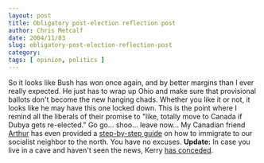 ```yaml
---
layout: post
title: Obligatory post-election reflection post
author: Chris Metcalf
date: 2004/11/03
slug: obligatory-post-election-reflection-post
category: 
tags: [ opinion, politics ]
---
```


So it looks like Bush has won once again, and by better margins than I ever really expected. He just has to wrap up Ohio and make sure that provisional ballots don't become the new hanging chads. Whether you like it or not, it looks like he may have this one locked down.
This is the point where I remind all the liberals of their promise to "like, totally move to Canada if Dubya gets re-elected." Go go... shoo... leave now...
My Canadian friend <a href="http://www.cultural.ca">Arthur</a> has even provided a <a href="http://www.sims.berkeley.edu/~alaw/immigrate/immigrate.html">step-by-step guide</a> on how to immigrate to our socialist neighbor to the north. You have no excuses.
<strong class="alert">Update:</strong> In case you live in a cave and haven't seen the news, Kerry <a href="http://www.foxnews.com/story/0,2933,137486,00.html">has conceded</a>.
